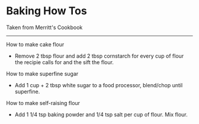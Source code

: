 # Baking How Tos

Taken from
Merritt's Cookbook

---

How to make cake flour
- Remove 2 tbsp flour and add 2 tbsp cornstarch for every cup of flour the recipie calls for and the sift the flour.

How to make superfine sugar
- Add 1 cup + 2 tbsp white sugar to a food processor, blend/chop until superfine.

How to make self-raising flour
- Add 1 1/4 tsp baking powder and 1/4 tsp salt per cup of flour. Mix flour.